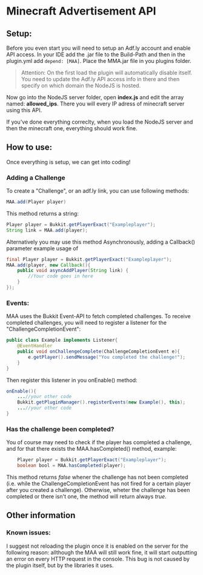 
# Minecraft Advertisement API
## Setup:
Before you even start you will need to setup an Adf.ly account and enable API access. In your IDE add the .jar file to the Build-Path and then in the plugin.yml add `depend: [MAA]`. Place the MMA.jar file in you plugins folder.

> Attention: On the first load the plugin will automatically disable itself. You need to update the Adf.ly API access info in there and then specify on which domain the NodeJS is hosted.

Now go into the NodeJS server folder, open **index.js** and edit the array named: **allowed_ips**. There you will every IP adress of minecraft server using this API.

If you've done everything correclty, when you load the NodeJS server and then the minecraft one, everything should work fine.

## How to use:
Once everything is setup, we can get into coding! 
### Adding a Challenge
To create a "Challenge", or an adf.ly link, you can use following methods:

```java
MAA.add(Player player)
```
This method returns a string:
```java
Player player = Bukkit.getPlayerExact("Exampleplayer");
String link = MAA.add(player);
```

Alternatively you may use this method Asynchronously, adding a Callback() parameter
example usage of 
```java
final Player player = Bukkit.getPlayerExact("Exampleplayer");
MAA.add(player, new Callback(){
	public void asyncAddPlayer(String link) {
		//Your code goes in here
	}	
});
```
### Events:
MAA uses the Bukkit Event-API to fetch completed challenges.
To receive completed challenges, you will need to register a listener for the "ChallengeCompletionEvent":
```java
public class Example implements Listener{
	@EventHandler
	public void onChallengeComplete(ChallengeCompletionEvent e){
		e.getPlayer().sendMessage("You completed the challenge!");
	}
}
```
Then register this listener in you onEnable() method:
```java
onEnable(){
	...//your other code
	Bukkit.getPluginManager().registerEvents(new Example(), this);
	...//your other code
}
```
### Has the challenge been completed?
You of course may need to check if the player has completed a challenge, and for that there exists the MAA.hasCompleted() method, example:
```java
	Player player = Bukkit.getPlayerExact("Exampleplayer");
	boolean bool = MAA.hasCompleted(player);
```
This method returns *false* whener the challenge has not been completed (i.e. while the ChallengeCompletionEvent has not fired for a certain player after you created a challenge). 
Otherwise, wheter the challenge has been completed or there isn't one, the method will return always *true*.
## Other information
### Known issues:
I suggest not reloading the plugin once it is enabled on the server for the following reason: allthough the MAA will still work fine, it will start outputting an error on every HTTP request in the console. This bug  is not caused by the plugin itself, but by the libraries it uses.
